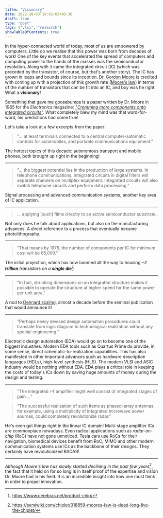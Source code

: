 ```yaml
---
title: "Visionary"
date: 2022-10-03T18:02:03+05:30
draft: true
type: "post"
tags: ["vlsi", "research"]
showTableOfContents: true
---
```


In the hyper-connected world of today, most of us are empowered by computers.
Little do we realise that this power was born from decades of work! One of the
key events that accelerated the spread of computers and computing power to the
hands of the masses was the semiconductor revolution. Along with it came the
integrated circuit (IC) (which was preceded by the transistor, of course, but
that's another story). The IC has grown in leaps and bounds since its inception.
[Dr. Gordon Moore](https://en.wikipedia.org/wiki/Gordon_Moore) is credited with
coming up with a projection of this growth rate ([Moore's
law](https://en.wikipedia.org/wiki/Moore%27s_law)) in terms of the number of
transistors that can be fit into an IC, and boy was he right. What a
**visionary**!

Something that gave me goosebumps is a paper written by Dr. Moore in 1965 for
the _Electronics_ magazine: ["_Cramming more components onto integrated
circuits_"](https://newsroom.intel.com/wp-content/uploads/sites/11/2018/05/moores-law-electronics.pdf).
What completely blew my mind was that word-for-word, his predictions had come
true!

Let's take a look at a few excerpts from the paper:

> "... at least terminals connected to a central computer-automatic controls for
> automobiles, and portable communications equipment."

The hottest topics of this decade: autonomous transport and mobile phones, both
brought up right in the beginning!

---

> "... the biggest potential lies in the production of large systems. In
> telephone communications, integrated circuits in digital filters will separate
> channels on multiplex equipment. Integrated circuits will also switch
> telephone circuits and perform data processing."

Signal processing and advanced communication systems, another key area of IC
application.

---

> ... applying [such] films directly to an active semiconductor substrate.

Not only does he talk about applications, but also on the manufacturing
advances. A direct reference to a process that eventually became
photolithography.

---

> "That means by 1975, the number of components per IC for minimum cost will
> be 65,000."

The initial projection, which has now boomed all the way to housing <cite>~2
**trillion** transistors on a **single die**[^1]</cite>!

[^1]: https://www.cerebras.net/product-chip/

---

> "In fact, shrinking dimensions on an integrated structure makes it possible to
> operate the structure at higher speed for the same power per unit area."

A nod to [Dennard scaling](https://en.wikipedia.org/wiki/Dennard_scaling),
almost a decade before the seminal publication that would announce it!

---

> "Perhaps newly devised design automation procedures could translate from logic
> diagram to technological realization without any special engineering."

Electronic design automation (EDA) would go on to become one of the biggest
industries. Modern EDA tools such as Quartus Prime do provide, in some sense,
direct schematic-to-realization capabilities. This has also manifested in other
important advances such as hardware description languages (HDLs), high-level
synthesis (HLS). The modern VLSI and ASIC industry would be nothing without EDA.
EDA plays a critical role in keeping the costs of today's ICs down by saving
huge amounts of money during the design and testing.

---

> "The integrated r-f amplifier might well consist of integrated stages of gain
> ..."

> "The successful realization of such items as phased-array antennas, for
> example, using a multiplicity of integrated microwave power sources, could
> completely revolutionize radar."

He's even got things right in the linear IC domain! Multi-stage amplifier ICs
are commonplace nowadays. Even radical applications such as _radar-on-chip_
(RoC) have not gone unnoticed. Tesla cars use RoCs for their navigation,
biomedical devices benefit from RoC, MIMO and other modern communication systems
use ICs as the backbone of their designs. They certainly have revolutionized
RADAR!

---

<cite>Although Moore's law has slowly started declining in the past few
years</cite>[^2], the fact that it held on for so long is in itself proof of the
expertise and vision Dr. Moore had in his field. It is an incredible insight
into how one must think in order to propel innovation.

[^2]: https://semiwiki.com/chiplet/318859-moores-law-is-dead-long-live-the-chiplet/
